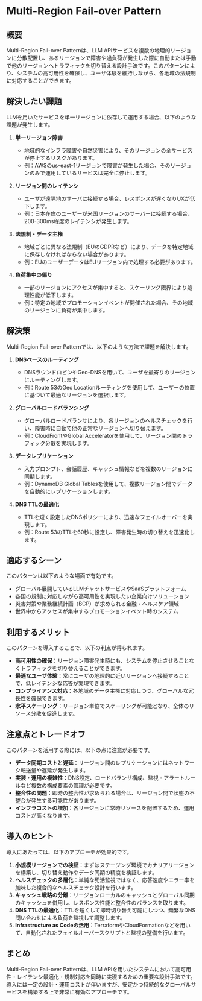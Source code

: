 # Multi-Region Fail-over Pattern

## 概要
Multi-Region Fail-over Patternは、LLM APIサービスを複数の地理的リージョンに分散配置し、あるリージョンで障害や過負荷が発生した際に自動または手動で他のリージョンへトラフィックを切り替える設計手法です。このパターンにより、システムの高可用性を確保し、ユーザ体験を維持しながら、各地域の法規制に対応することができます。

## 解決したい課題
LLMを用いたサービスを単一リージョンに依存して運用する場合、以下のような課題が発生します。

1. **単一リージョン障害**
   - 地域的なインフラ障害や自然災害により、そのリージョンの全サービスが停止するリスクがあります。
   - 例：AWSのus-east-1リージョンで障害が発生した場合、そのリージョンのみで運用しているサービスは完全に停止します。

2. **リージョン間のレイテンシ**
   - ユーザが遠隔地のサーバに接続する場合、レスポンスが遅くなりUXが低下します。
   - 例：日本在住のユーザーが米国リージョンのサーバーに接続する場合、200-300ms程度のレイテンシが発生します。

3. **法規制・データ主権**
   - 地域ごとに異なる法規制（EUのGDPRなど）により、データを特定地域に保存しなければならない場合があります。
   - 例：EUのユーザーデータはEUリージョン内で処理する必要があります。

4. **負荷集中の偏り**
   - 一部のリージョンにアクセスが集中すると、スケーリング限界により処理性能が低下します。
   - 例：特定の地域でプロモーションイベントが開催された場合、その地域のリージョンに負荷が集中します。

## 解決策
Multi-Region Fail-over Patternでは、以下のような方法で課題を解決します。

1. **DNSベースのルーティング**
   - DNSラウンドロビンやGeo-DNSを用いて、ユーザを最寄りのリージョンにルーティングします。
   - 例：Route 53のGeo Locationルーティングを使用して、ユーザーの位置に基づいて最適なリージョンを選択します。

2. **グローバルロードバランシング**
   - グローバルロードバランサにより、各リージョンのヘルスチェックを行い、障害時に自動で他の正常なリージョンへ切り替えます。
   - 例：CloudFrontやGlobal Acceleratorを使用して、リージョン間のトラフィック分散を実現します。

3. **データレプリケーション**
   - 入力プロンプト、会話履歴、キャッシュ情報などを複数のリージョンに同期します。
   - 例：DynamoDB Global Tablesを使用して、複数リージョン間でデータを自動的にレプリケーションします。

4. **DNS TTLの最適化**
   - TTLを短く設定したDNSポリシーにより、迅速なフェイルオーバーを実現します。
   - 例：Route 53のTTLを60秒に設定し、障害発生時の切り替えを迅速化します。

## 適応するシーン
このパターンは以下のような場面で有効です。

- グローバル展開しているLLMチャットサービスやSaaSプラットフォーム
- 各国の規制に対応しながら高可用性を実現したい企業向けソリューション
- 災害対策や業務継続計画（BCP）が求められる金融・ヘルスケア領域
- 世界中からアクセスが集中するプロモーションイベント時のシステム

## 利用するメリット
このパターンを導入することで、以下の利点が得られます。

- **高可用性の確保**：リージョン障害発生時にも、システムを停止させることなくトラフィックを切り替えることができます。
- **最適なユーザ体験**：常にユーザの地理的に近いリージョンへ接続することで、低レイテンシな応答が実現できます。
- **コンプライアンス対応**：各地域のデータ主権に対応しつつ、グローバルな冗長性を確保できます。
- **水平スケーリング**：リージョン単位でスケーリングが可能となり、全体のリソース分散を促進します。

## 注意点とトレードオフ
このパターンを活用する際には、以下の点に注意が必要です。

- **データ同期コストと遅延**：リージョン間のレプリケーションにはネットワーク転送量や遅延が発生します。
- **実装・運用の複雑性**：DNS設定、ロードバランサ構成、監視・アラートルールなど複数の構成要素の管理が必要です。
- **整合性の問題**：即時の整合性が求められる場合は、リージョン間で状態の不整合が発生する可能性があります。
- **インフラコストの増加**：各リージョンに常時リソースを配置するため、運用コストが高くなります。

## 導入のヒント
導入にあたっては、以下のアプローチが効果的です。

1. **小規模リージョンでの検証**：まずはステージング環境でカナリアリージョンを構築し、切り替え動作やデータ同期の精度を検証します。
2. **ヘルスチェックの多層化**：単純な死活監視ではなく、応答速度やエラー率を加味した複合的なヘルスチェック設計を行います。
3. **キャッシュ戦略の分離**：リージョンローカルのキャッシュとグローバル同期のキャッシュを併用し、レスポンス性能と整合性のバランスを取ります。
4. **DNS TTLの最適化**：TTLを短くして即時切り替え可能にしつつ、頻繁なDNS問い合わせによる負荷を監視して調整します。
5. **Infrastructure as Codeの活用**：TerraformやCloudFormationなどを用いて、自動化されたフェイルオーバースクリプトと監視の整備を行います。

## まとめ
Multi-Region Fail-over Patternは、LLM APIを用いたシステムにおいて高可用性・レイテンシ最適化・規制対応を同時に実現するための重要な設計手法です。導入には一定の設計・運用コストが伴いますが、安定かつ持続的なグローバルサービスを構築する上で非常に有効なアプローチです。
